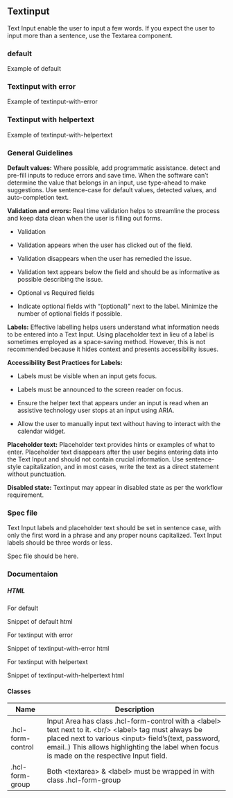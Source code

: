
## Textinput

Text Input enable the user to input a few words. If you expect the user to input more than a sentence, use the Textarea component.

### default

Example of default

### Textinput with error

Example of textinput-with-error

### Textinput with helpertext

Example of textinput-with-helpertext



### General Guidelines

**Default values:** Where possible, add programmatic assistance. detect and pre-fill inputs to reduce errors and save time. When the software can’t determine the value that belongs in an input, use type-ahead to make suggestions. Use sentence-case for default values, detected values, and auto-completion text.

**Validation and errors:** Real time validation helps to streamline the process and keep data clean when the user is filling out forms.

- Validation

- Validation appears when the user has clicked out of the field.

- Validation disappears when the user has remedied the issue.

- Validation text appears below the field and should be as informative as possible describing the issue.

- Optional vs Required fields

- Indicate optional fields with “(optional)” next to the label. Minimize the number of optional fields if possible.

**Labels:** Effective labelling helps users understand what information needs to be entered into a Text Input. Using placeholder text in lieu of a label is sometimes employed as a space-saving method. However, this is not recommended because it hides context and presents accessibility issues.

**Accessibility Best Practices for Labels:**

- Labels must be visible when an input gets focus.

- Labels must be announced to the screen reader on focus.

- Ensure the helper text that appears under an input is read when an assistive technology user stops at an input using ARIA.

- Allow the user to manually input text without having to interact with the calendar widget.

**Placeholder text:** Placeholder text provides hints or examples of what to enter. Placeholder text disappears after the user begins entering data into the Text Input and should not contain crucial information. Use sentence-style capitalization, and in most cases, write the text as a direct statement without punctuation.

**Disabled state:** Textinput may appear in disabled state as per the workflow requirement.



### Spec file

Text Input labels and placeholder text should be set in sentence case, with only the first word in a phrase and any proper nouns capitalized. Text Input labels should be three words or less.

Spec file should be here.



### Documentaion

##### HTML

For default

Snippet of default html

For textinput with error

Snippet of textinput-with-error html

For textinput with helpertext

Snippet of textinput-with-helpertext html

#### Classes

| Name              | Description                                                                                                                                                                                                                                                                          |
| ----------------- | ------------------------------------------------------------------------------------------------------------------------------------------------------------------------------------------------------------------------------------------------------------------------------------ |
| .hcl-form-control | Input Area has class .hcl-form-control with a &lt;label&gt; text next to it. &lt;br/&gt; &lt;label&gt; tag must always be placed next to various &lt;input&gt; field’s(text, password, email..) This allows highlighting the label when focus is made on the respective Input field. |
| .hcl-form-group   | Both &lt;textarea&gt; & &lt;label&gt; must be wrapped in with class .hcl-form-group                                                                                                                                                                                                  |
